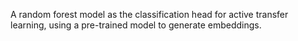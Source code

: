 A random forest model as the classification head for active transfer learning, using a pre-trained model to generate embeddings.